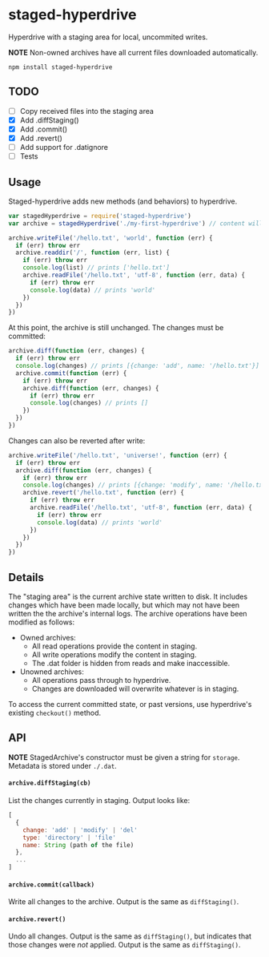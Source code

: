 # staged-hyperdrive

Hyperdrive with a staging area for local, uncommited writes.

**NOTE** Non-owned archives have all current files downloaded automatically.

```
npm install staged-hyperdrive
```

## TODO

 - [ ] Copy received files into the staging area
 - [x] Add .diffStaging()
 - [x] Add .commit()
 - [x] Add .revert()
 - [ ] Add support for .datignore
 - [ ] Tests

## Usage

Staged-hyperdrive adds new methods (and behaviors) to hyperdrive.

```js
var stagedHyperdrive = require('staged-hyperdrive')
var archive = stagedHyperdrive('./my-first-hyperdrive') // content will be stored in this folder

archive.writeFile('/hello.txt', 'world', function (err) {
  if (err) throw err
  archive.readdir('/', function (err, list) {
    if (err) throw err
    console.log(list) // prints ['hello.txt']
    archive.readFile('/hello.txt', 'utf-8', function (err, data) {
      if (err) throw err
      console.log(data) // prints 'world'
    })
  })
})
```

At this point, the archive is still unchanged. The changes must be committed:

```js
archive.diff(function (err, changes) {
  if (err) throw err
  console.log(changes) // prints [{change: 'add', name: '/hello.txt'}]
  archive.commit(function (err) {
    if (err) throw err
    archive.diff(function (err, changes) {
      if (err) throw err
      console.log(changes) // prints []
    })
  })
})
```

Changes can also be reverted after write:

```js
archive.writeFile('/hello.txt', 'universe!', function (err) {
  if (err) throw err
  archive.diff(function (err, changes) {
    if (err) throw err
    console.log(changes) // prints [{change: 'modify', name: '/hello.txt'}]
    archive.revert('/hello.txt', function (err) {
      if (err) throw err
      archive.readFile('/hello.txt', 'utf-8', function (err, data) {
        if (err) throw err
        console.log(data) // prints 'world'
      })
    })
  })
})
```

## Details

The "staging area" is the current archive state written to disk. It includes changes which have been made locally, but which may not have been written the the archive's internal logs. The archive operations have been modified as follows:

 - Owned archives:
   - All read operations provide the content in staging.
   - All write operations modify the content in staging.
   - The .dat folder is hidden from reads and make inaccessible.
 - Unowned archives:
   - All operations pass through to hyperdrive.
   - Changes are downloaded will overwrite whatever is in staging.

To access the current committed state, or past versions, use hyperdrive's existing `checkout()` method.

## API

**NOTE** StagedArchive's constructor must be given a string for `storage`. Metadata is stored under `./.dat`.

#### `archive.diffStaging(cb)`

List the changes currently in staging. Output looks like:

```js
[
  {
    change: 'add' | 'modify' | 'del'
    type: 'directory' | 'file'
    name: String (path of the file)
  },
  ...
]
```

#### `archive.commit(callback)`

Write all changes to the archive. Output is the same as `diffStaging()`.

#### `archive.revert()`

Undo all changes.  Output is the same as `diffStaging()`, but indicates that those changes were *not* applied. Output is the same as `diffStaging()`.